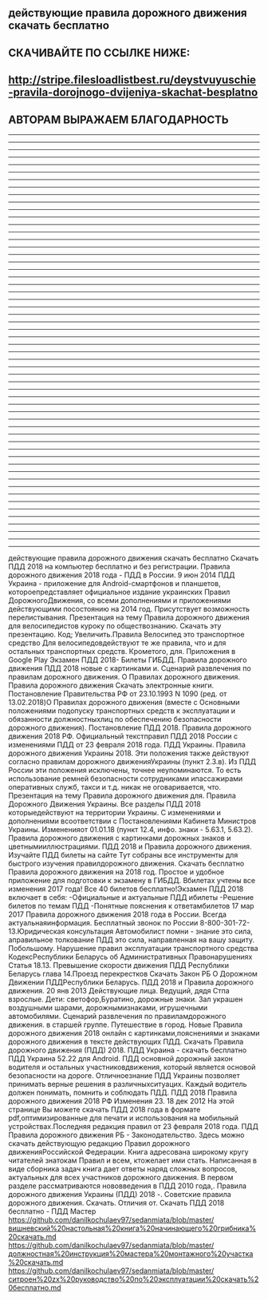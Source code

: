 действующие правила дорожного движения скачать бесплатно
--------------------------------------------------
СКАЧИВАЙТЕ ПО ССЫЛКЕ НИЖЕ:
--------------------------------------------------
http://stripe.filesloadlistbest.ru/deystvuyuschie-pravila-dorojnogo-dvijeniya-skachat-besplatno
--------------------------------------------------
АВТОРАМ ВЫРАЖАЕМ БЛАГОДАРНОСТЬ
--------------------------------------------------
--------------------------------------------------
--------------------------------------------------
--------------------------------------------------
--------------------------------------------------
--------------------------------------------------
--------------------------------------------------
--------------------------------------------------
--------------------------------------------------
--------------------------------------------------
--------------------------------------------------
--------------------------------------------------
--------------------------------------------------
--------------------------------------------------
--------------------------------------------------
--------------------------------------------------
--------------------------------------------------
--------------------------------------------------
--------------------------------------------------
--------------------------------------------------
--------------------------------------------------
--------------------------------------------------
--------------------------------------------------
--------------------------------------------------
--------------------------------------------------
--------------------------------------------------
--------------------------------------------------
--------------------------------------------------
--------------------------------------------------
--------------------------------------------------
--------------------------------------------------
--------------------------------------------------
--------------------------------------------------
--------------------------------------------------
--------------------------------------------------
--------------------------------------------------
--------------------------------------------------
--------------------------------------------------
--------------------------------------------------
--------------------------------------------------
--------------------------------------------------
--------------------------------------------------
--------------------------------------------------
--------------------------------------------------
--------------------------------------------------
--------------------------------------------------
--------------------------------------------------
--------------------------------------------------
--------------------------------------------------
--------------------------------------------------
--------------------------------------------------
--------------------------------------------------
--------------------------------------------------
--------------------------------------------------
--------------------------------------------------
--------------------------------------------------
--------------------------------------------------
действующие правила дорожного движения скачать бесплатно Скачать ПДД 2018 на компьютер бесплатно и без регистрации. Правила дорожного движения 2018 года - ПДД в России. 9 июн 2014  ПДД Украина - приложение для Android-смартфонов и планшетов, котороепредставляет официальное издание украинских Правил ДорожногоДвижения, со всеми дополнениями и приложениями действующими посостоянию на 2014 год. Присутствует возможность перелистывания. Презентация на тему Правила дорожного движения для велосипедистов куроку по обществознанию.  Скачать эту презентацию. Код; Увеличить.Правила  Велосипед  это транспортное средство Для велосипедовдействуют те же правила, что и для остальных транспортных средств. Крометого, для. Приложения в Google Play  Экзамен ПДД 2018- Билеты ГИБДД. Правила дорожного движения ПДД 2018 новые с картинками и. Сценарий развлечения по правилам дорожного движения. О Правилах дорожного движения. Правила дорожного движения  Скачать электронные книги. Постановление Правительства РФ от 23.10.1993 N 1090 (ред. от 13.02.2018)О Правилах дорожного движения (вместе с Основными положениями подопуску транспортных средств к эксплуатации и обязанности должностныхлиц по обеспечению безопасности дорожного движения). Постановление
ПДД 2018. Правила дорожного движения 2018 РФ. Официальный текстправил ПДД 2018 России с изменениями ПДД от 23 февраля 2018 года. ПДД Украины. Правила дорожного движения Украины 2018. Эти положения также действуют согласно правилам дорожного движенияУкраины (пункт 2.3.в). Из ПДД России эти положения исключены, точнее неупоминаются. То есть использование ремней безопасности сотрудниками ипассажирами оперативных служб, такси и т.д. никак не оговаривается, что. Презентация на тему Правила дорожного движения для. Правила Дорожного Движения Украины. Все разделы ПДД 2018 которыедействуют на территории Украины. С изменениями и дополнениями всоответствии с Постановлениями Кабинета Министров Украины. Измененияот 01.01.18 (пункт 12.4, инфо. знаки - 5.63.1, 5.63.2). Правила дорожного движения с картинками дорожных знаков и цветнымииллюстрациями. ПДД 2018 и Правила дорожного движения. Изучайте ПДД билеты на сайте Тут собраны все инструменты для быстрого изучения правилдорожного движения. Скачать бесплатно Правила дорожного движения на 2018 год. Простое и удобное приложение для подготовки к экзамену в ГИБДД. Вбилетах учтены все изменения 2017 года! Все 40 билетов бесплатно!Экзамен ПДД 2018 включает в себя: -Официальные и актуальные ПДД ибилеты -Решение билетов по темам ПДД -Понятные пояснения к ответамбилетов
17 мар 2017  Правила дорожного движения 2018 года в России. Всегда актуальнаяинформация.  Бесплатный звонок по России 8-800-301-72-13.Юридическая консультация  Автомобилист помни - знание это сила, аправильное толкование ПДД это сила, направленная на вашу защиту. Побольшому. Hарушение правил эксплуатации транспортного средства КодексРеспублики Беларусь об Административных Правонарушениях Статья 18.13. Превышение скорости движения ПДД Республики Беларусь глава 14.Проезд перекрестков Скачать Закон РБ О Дорожном Движении ПДДРеспублики Беларусь. ПДД 2018 и Правила дорожного движения. 20 янв 2013  Действующие лица. Ведущий, дядя Стпа  взрослые. Дети: светофор,Буратино, дорожные знаки. Зал украшен воздушными шарами, дорожнымизнаками, игрушечными автомобилями. Сценарий развлечения по правиламдорожного движения. в старшей группе. Путешествие в город. Новые Правила дорожного движения 2018 онлайн с картинками,пояснениями и знаками дорожного движения в тексте действующих ПДД. Скачать Правила дорожного движения (ПДД) 2018. ПДД Украина - скачать бесплатно ПДД Украина 52.22 для Android. ПДД  основной дорожный закон водителя и остальных участниковдвижения, который является основой безопасности на дороге. Отличноезнание ПДД Украины позволяет принимать верные решения в различныхситуацих. Каждый водитель должен понимать, помнить и соблюдать ПДД. ПДД 2018 Правила дорожного движения 2018 РФ Изменения 23. 18 дек 2012  На этой странице Вы можете скачать ПДД 2018 года в формате pdf,оптимизированные для печати и использования на мобильный устройствах.Последняя редакция правил от 23 февраля 2018 года.
ПДД Правила дорожного движения РБ - Законодательство. Здесь можно скачать действующую редакцию Правил дорожного движенияРоссийской Федерации. Книга адресована широкому кругу читателей  знатокам Правил и всем, ктожелает ими стать. Написанная в виде сборника задач книга дает ответы наряд сложных вопросов, актуальных для всех участников дорожного движения. В первом разделе рассматриваются нововведения в ПДД 2010 года,. Правила дорожного движения Украины (ПДД) 2018 -. Советские правила дорожного движения. Скачать. Отличия от. Скачать ПДД 2018 бесплатно - ПДД Мастер
https://github.com/danilkochulaev97/sedanmiata/blob/master/вишневский%20настольная%20книга%20начинающего%20грибника%20скачать.md
https://github.com/danilkochulaev97/sedanmiata/blob/master/должностная%20инструкция%20мастера%20монтажного%20участка%20скачать.md
https://github.com/danilkochulaev97/sedanmiata/blob/master/ситроен%20zx%20руководство%20по%20эксплуатации%20скачать%20бесплатно.md